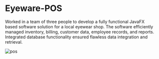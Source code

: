 ﻿# Eyeware-POS

Worked in a team of three people to develop a fully functional JavaFX based software solution for a local eyewear shop. The software efficiently managed inventory, billing, customer data, employee records, and reports. Integrated database functionality ensured flawless data integration and retrieval.

![pos](https://github.com/user-attachments/assets/6f405c19-81d3-4016-85a5-437aa359b167)
